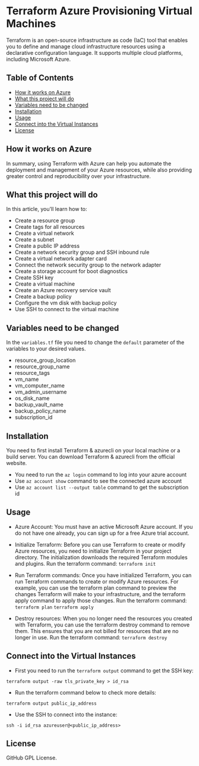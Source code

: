 # Terraform Azure Provisioning Virtual Machines
Terraform is an open-source infrastructure as code (IaC) tool that enables you to define and manage cloud infrastructure resources using a declarative configuration language. It supports multiple cloud platforms, including Microsoft Azure.

## Table of Contents
  - [How it works on Azure](#how-it-works-on-azure)
  - [What this project will do](#what-this-project-will-do)
  - [Variables need to be changed](#variables-need-to-be-changed)
  - [Installation](#installation)
  - [Usage](#usage)
  - [Connect into the Virtual Instances](#connect-into-the-virtual-instances)
  - [License](#license)

## How it works on Azure
In summary, using Terraform with Azure can help you automate the deployment and management of your Azure resources, while also providing greater control and reproducibility over your infrastructure.

## What this project will do
In this article, you'll learn how to:

- Create a resource group
- Create tags for all resources
- Create a virtual network
- Create a subnet
- Create a public IP address
- Create a network security group and SSH inbound rule
- Create a virtual network adapter card
- Connect the network security group to the network adapter
- Create a storage account for boot diagnostics
- Create SSH key
- Create a virtual machine
- Create an Azure recovery service vault
- Create a backup policy
- Configure the vm disk with backup policy
- Use SSH to connect to the virtual machine

## Variables need to be changed
In the `variables.tf` file you need to change the `default` parameter of the variables to your desired values. 

- resource_group_location
- resource_group_name
- resource_tags
- vm_name
- vm_computer_name
- vm_admin_username
- os_disk_name
- backup_vault_name
- backup_policy_name
- subscription_id


## Installation
You need to first install Terraform & azurecli on your local machine or a build server. You can download Terraform & azurecli from the official website. 
- You need to run the `az login` command to log into your azure account
- Use `az account show` command to see the connected azure account
- Use `az account list --output table` command to get the subscription id


## Usage
- Azure Account: You must have an active Microsoft Azure account. If you do not have one already, you can sign up for a free Azure trial account.

- Initialize Terraform: Before you can use Terraform to create or modify Azure resources, you need to initialize Terraform in your project directory. The initialization downloads the required Terraform modules and plugins. Run the terraform command:
`terraform init`

- Run Terraform commands: Once you have initialized Terraform, you can run Terraform commands to create or modify Azure resources. For example, you can use the terraform plan command to preview the changes Terraform will make to your infrastructure, and the terraform apply command to apply those changes. Run the terraform command:
`terraform plan`
`terraform apply`

- Destroy resources: When you no longer need the resources you created with Terraform, you can use the terraform destroy command to remove them. This ensures that you are not billed for resources that are no longer in use.  Run the terraform command:
`terraform destroy`

## Connect into the Virtual Instances
- First you need to run the `terraform output` command to get the SSH key:

`terraform output -raw tls_private_key > id_rsa`

- Run the terraform command below to check more details:

`terraform output public_ip_address`

- Use the SSH to connect into the instance:

`ssh -i id_rsa azureuser@<public_ip_address>`


## License
GitHub GPL License.



